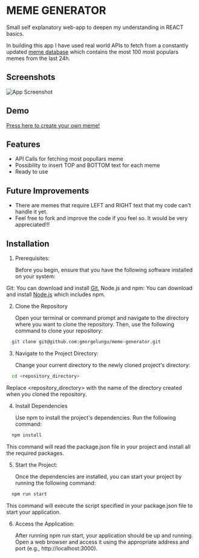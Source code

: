 
# MEME GENERATOR

Small self explanatory web-app to deepen my understanding in REACT basics. 

In building this app I have used real world APIs to fetch from a constantly updated [meme database](https://imgflip.com/api) which contains the most 100 most populars memes from the last 24h.


## Screenshots

![App Screenshot](https://images4.imagebam.com/8e/85/a2/MEPME7L_o.png)


## Demo

[Press here to create your own meme!](https://meme-generator-six-ashen.vercel.app/)


## Features

- API Calls for fetching most popullars meme
- Possibility to insert TOP and BOTTOM text for each meme
- Ready to use

## Future Improvements

- There are memes that require LEFT and RIGHT text that my code can't handle it yet.
- Feel free to fork and improve the code if you feel so. It would be very appreciated!!!


## Installation

1. Prerequisites:

    Before you begin, ensure that you have the following software installed on your system:

Git: You can download and install [Git](https://git-scm.com/), Node.js and npm: You can download and install [Node.js](https://nodejs.org/) which includes npm.

2. Clone the Repository

    Open your terminal or command prompt and navigate to the directory where you want to clone the repository. Then, use the following command to clone your repository:

```bash
  git clone git@github.com:georgelungu/meme-generator.git
```

3. Navigate to the Project Directory:

    Change your current directory to the newly cloned project's directory: 
    
```bash
  cd <repository_directory>
```

Replace <repository_directory> with the name of the directory created when you cloned the repository.

4. Install Dependencies

    Use npm to install the project's dependencies. Run the following command:

```bash
  npm install
```

This command will read the package.json file in your project and install all the required packages.

5. Start the Project:

    Once the dependencies are installed, you can start your project by running the following command:

```bash
  npm run start
```

This command will execute the script specified in your package.json file to start your application.

6. Access the Application:

    After running npm run start, your application should be up and running. Open a web browser and access it using the appropriate address and port (e.g., http://localhost:3000).
